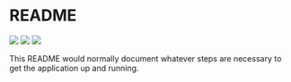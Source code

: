 # README

<a href="https://codeclimate.com/github/TarasBardiuk/elevator/coverage"><img src="https://codeclimate.com/github/TarasBardiuk/elevator/badges/coverage.svg" /></a>
<a href="https://codeclimate.com/github/TarasBardiuk/elevator"><img src="https://codeclimate.com/github/TarasBardiuk/elevator/badges/issue_count.svg" /></a>
<a href="https://travis-ci.org/TarasBardiuk/elevator"><img src="https://travis-ci.org/TarasBardiuk/elevator.svg?branch=master" /></a>

This README would normally document whatever steps are necessary to get the
application up and running.
